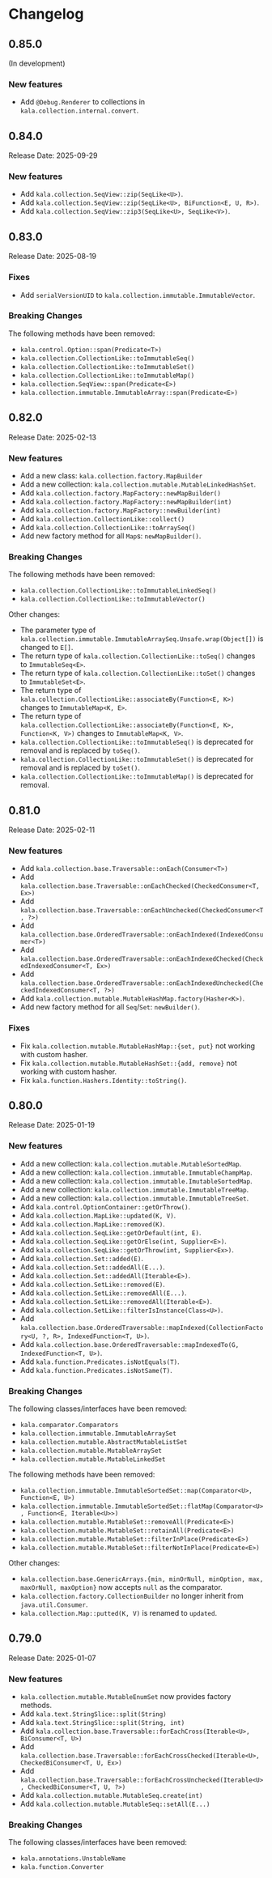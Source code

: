 # Changelog

## 0.85.0

(In development)

### New features

* Add `@Debug.Renderer` to collections in `kala.collection.internal.convert`.

## 0.84.0

Release Date: 2025-09-29

### New features

* Add `kala.collection.SeqView::zip(SeqLike<U>)`.
* Add `kala.collection.SeqView::zip(SeqLike<U>, BiFunction<E, U, R>)`.
* Add `kala.collection.SeqView::zip3(SeqLike<U>, SeqLike<V>)`.

## 0.83.0

Release Date: 2025-08-19

### Fixes

* Add `serialVersionUID` to `kala.collection.immutable.ImmutableVector`.

### Breaking Changes

The following methods have been removed:

* `kala.control.Option::span(Predicate<T>)`
* `kala.collection.CollectionLike::toImmutableSeq()`
* `kala.collection.CollectionLike::toImmutableSet()`
* `kala.collection.CollectionLike::toImmutableMap()`
* `kala.collection.SeqView::span(Predicate<E>)`
* `kala.collection.immutable.ImmutableArray::span(Predicate<E>)`

## 0.82.0

Release Date: 2025-02-13

### New features

* Add a new class: `kala.collection.factory.MapBuilder`
* Add a new collection: `kala.collection.mutable.MutableLinkedHashSet`.
* Add `kala.collection.factory.MapFactory::newMapBuilder()`
* Add `kala.collection.factory.MapFactory::newMapBuilder(int)`
* Add `kala.collection.factory.MapFactory::newBuilder(int)`
* Add `kala.collection.CollectionLike::collect()`
* Add `kala.collection.CollectionLike::toArraySeq()`
* Add new factory method for all `Map`s: `newMapBuilder()`.

### Breaking Changes

The following methods have been removed:

* `kala.collection.CollectionLike::toImmutableLinkedSeq()`
* `kala.collection.CollectionLike::toImmutableVector()`

Other changes:

* The parameter type of `kala.collection.immutable.ImmutableArraySeq.Unsafe.wrap(Object[])` is changed to `E[]`.
* The return type of `kala.collection.CollectionLike::toSeq()` changes to `ImmutableSeq<E>`.
* The return type of `kala.collection.CollectionLike::toSet()` changes to `ImmutableSet<E>`.
* The return type of `kala.collection.CollectionLike::associateBy(Function<E, K>)` changes to `ImmutableMap<K, E>`.
* The return type of `kala.collection.CollectionLike::associateBy(Function<E, K>, Function<K, V>)` changes to `ImmutableMap<K, V>`.
* `kala.collection.CollectionLike::toImmutableSeq()` is deprecated for removal and is replaced by `toSeq()`.
* `kala.collection.CollectionLike::toImmutableSet()` is deprecated for removal and is replaced by `toSet()`.
* `kala.collection.CollectionLike::toImmutableMap()` is deprecated for removal.

## 0.81.0

Release Date: 2025-02-11

### New features

* Add `kala.collection.base.Traversable::onEach(Consumer<T>)`
* Add `kala.collection.base.Traversable::onEachChecked(CheckedConsumer<T, Ex>)`
* Add `kala.collection.base.Traversable::onEachUnchecked(CheckedConsumer<T, ?>)`
* Add `kala.collection.base.OrderedTraversable::onEachIndexed(IndexedConsumer<T>)`
* Add `kala.collection.base.OrderedTraversable::onEachIndexedChecked(CheckedIndexedConsumer<T, Ex>)`
* Add `kala.collection.base.OrderedTraversable::onEachIndexedUnchecked(CheckedIndexedConsumer<T, ?>)`
* Add `kala.collection.mutable.MutableHashMap.factory(Hasher<K>)`.
* Add new factory method for all `Seq`/`Set`: `newBuilder()`.

### Fixes

* Fix `kala.collection.mutable.MutableHashMap::{set, put}` not working with custom hasher.
* Fix `kala.collection.mutable.MutableHashSet::{add, remove}` not working with custom hasher.
* Fix `kala.function.Hashers.Identity::toString()`.

## 0.80.0

Release Date: 2025-01-19

### New features

* Add a new collection: `kala.collection.mutable.MutableSortedMap`.
* Add a new collection: `kala.collection.immutable.ImmutableChampMap`.
* Add a new collection: `kala.collection.immutable.ImutableSortedMap`.
* Add a new collection: `kala.collection.immutable.ImmutableTreeMap`.
* Add a new collection: `kala.collection.immutable.ImmutableTreeSet`.
* Add `kala.control.OptionContainer::getOrThrow()`.
* Add `kala.collection.MapLike::updated(K, V)`.
* Add `kala.collection.MapLike::removed(K)`.
* Add `kala.collection.SeqLike::getOrDefault(int, E)`.
* Add `kala.collection.SeqLike::getOrElse(int, Supplier<E>)`.
* Add `kala.collection.SeqLike::getOrThrow(int, Supplier<Ex>)`.
* Add `kala.collection.Set::added(E)`.
* Add `kala.collection.Set::addedAll(E...)`.
* Add `kala.collection.Set::addedAll(Iterable<E>)`.
* Add `kala.collection.SetLike::removed(E)`.
* Add `kala.collection.SetLike::removedAll(E...)`.
* Add `kala.collection.SetLike::removedAll(Iterable<E>)`.
* Add `kala.collection.SetLike::filterIsInstance(Class<U>)`.
* Add `kala.collection.base.OrderedTraversable::mapIndexed(CollectionFactory<U, ?, R>, IndexedFunction<T, U>)`.
* Add `kala.collection.base.OrderedTraversable::mapIndexedTo(G, IndexedFunction<T, U>)`.
* Add `kala.function.Predicates.isNotEquals(T)`.
* Add `kala.function.Predicates.isNotSame(T)`.

### Breaking Changes

The following classes/interfaces have been removed:

* `kala.comparator.Comparators`
* `kala.collection.immutable.ImmutableArraySet`
* `kala.collection.mutable.AbstractMutableListSet`
* `kala.collection.mutable.MutableArraySet`
* `kala.collection.mutable.MutableLinkedSet`

The following methods have been removed:

* `kala.collection.immutable.ImmutableSortedSet::map(Comparator<U>, Function<E, U>)`
* `kala.collection.immutable.ImmutableSortedSet::flatMap(Comparator<U>, Function<E, Iterable<U>>)`
* `kala.collection.mutable.MutableSet::removeAll(Predicate<E>)`
* `kala.collection.mutable.MutableSet::retainAll(Predicate<E>)`
* `kala.collection.mutable.MutableSet::filterInPlace(Predicate<E>)`
* `kala.collection.mutable.MutableSet::filterNotInPlace(Predicate<E>)`

Other changes:

* `kala.collection.base.GenericArrays.{min, minOrNull, minOption, max, maxOrNull, maxOption}` now accepts `null` as the comparator.
* `kala.collection.factory.CollectionBuilder` no longer inherit from `java.util.Consumer`.
* `kala.collection.Map::putted(K, V)`  is renamed to `updated`.

## 0.79.0

Release Date: 2025-01-07

### New features

* `kala.collection.mutable.MutableEnumSet` now provides factory methods.
* Add `kala.text.StringSlice::split(String)`
* Add `kala.text.StringSlice::split(String, int)`
* Add `kala.collection.base.Traversable::forEachCross(Iterable<U>, BiConsumer<T, U>)`
* Add `kala.collection.base.Traversable::forEachCrossChecked(Iterable<U>, CheckedBiConsumer<T, U, Ex>)`
* Add `kala.collection.base.Traversable::forEachCrossUnchecked(Iterable<U>, CheckedBiConsumer<T, U, ?>)`
* Add `kala.collection.mutable.MutableSeq.create(int)`
* Add `kala.collection.mutable.MutableSeq::setAll(E...)`

### Breaking Changes

The following classes/interfaces have been removed:

* `kala.annotations.UnstableName`
* `kala.function.Converter`
